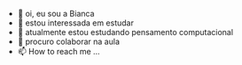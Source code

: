 - 👋 oi, eu sou a Bianca 
- 👀 estou interessada em estudar 
- 🌱 atualmente estou estudando pensamento computacional 
- 💞️ procuro colaborar na aula 
- 📫 How to reach me ...


